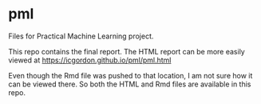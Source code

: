 # pml
Files for Practical Machine Learning project.

This repo contains the final report. The HTML report can be more easily viewed
at https://icgordon.github.io/pml/pml.html

Even though the Rmd file was pushed to that location, I am not sure how it can be
viewed there. So both the HTML and Rmd files are available in this repo.
